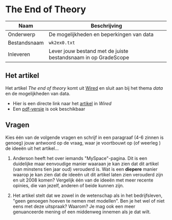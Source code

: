 # The End of Theory

| Naam         | Beschrijving                                                   |
|--------------|----------------------------------------------------------------|
| Onderwerp    | De mogelijkheden en beperkingen van data                       |
| Bestandsnaam | `wk2ex0.txt`                                                   |
| Inleveren    | Lever jouw bestand met de juiste bestandsnaam in op GradeScope |

## Het artikel

Het artikel *The end of theory* komt uit [Wired](https://wired.com) en sluit aan bij het thema *data* en de mogelijkheden van data.

- Hier is een directe link naar het [artikel](http://www.wired.com/science/discoveries/magazine/16-07/pb_theory) in *Wired*
- Een [pdf-versie](https://github.com/hanze-hbo-ict/programmeren/raw/master/readings/assets/end_of_theory.pdf) is ook beschikbaar

## Vragen

Kies één van de volgende vragen en schrijf in een paragraaf (4-6 zinnen is genoeg) jouw antwoord op de vraag, waar je voortbouwt op (of weerleg ) de ideeën uit het artikel...

1. Anderson heeft het over iemands "MySpace"-pagina. Dit is een duidelijke maar eenvoudige manier waaraan je kan zien dat dit artikel (van minstens tien jaar oud) verouderd is. Wat is een **diepere** manier waarop je kan zien dat de ideeën uit dit artikel laten zien verouderd zijn en uit 2008 komen? Vergelijk één van de ideeën met meer recente opinies, die van jezelf, anderen of beide kunnen zijn.

2. Het artikel stelt dat we zowel in de wetenschap als in het bedrijfsleven, "geen genoegen hoeven te nemen met modellen". Ben je het wel of niet eens met deze uitspraak? Waarom? Je mag ook een meer genuanceerde mening of een middenweg innemen als je dat wilt.
